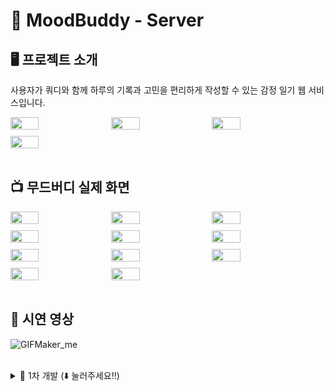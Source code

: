 # 📔 MoodBuddy - Server

## 🖥️ 프로젝트 소개
사용자가 쿼디와 함께 하루의 기록과 고민을 편리하게 작성할 수 있는 감정 일기 웹 서비스입니다.

<div style="display: flex; flex-wrap: wrap; gap: 10px;">
  <img src="https://github.com/user-attachments/assets/61b83563-2496-4d61-aa91-29e4392e656f" width="30%">
  <img src="https://github.com/user-attachments/assets/5c030d7a-882c-4ad2-af45-4086d8b97561" width="30%">
  <img src="https://github.com/user-attachments/assets/dc002fed-dc2c-4511-816c-e321090d119d" width="30%">
  <img src="https://github.com/user-attachments/assets/26d15186-8bcf-4c3a-91a8-b3cd98b69e89" width="30%">
</div>

<br>

## 📺 무드버디 실제 화면
<div style="display: flex; flex-wrap: wrap; gap: 10px;">
  <img src="https://github.com/user-attachments/assets/dc521e90-b4fd-4cd2-94e2-1e2d2a93dbbb" width="30%">
  <img src="https://github.com/user-attachments/assets/8db0dbf0-0c61-420b-9bb1-497f80b802dc" width="30%">
  <img src="https://github.com/user-attachments/assets/fe4a279c-d872-48eb-ab29-2de2627d7631" width="30%">
  <img src="https://github.com/user-attachments/assets/1d4a8bdc-5dc6-4015-861a-9f135cf07273" width="30%">
  <img src="https://github.com/user-attachments/assets/b91aeb51-91fe-4059-a2ca-01e257a7f166" width="30%">
  <img src="https://github.com/user-attachments/assets/3ec5da46-63de-4b67-99a3-aea10dd2477f" width="30%">
  <img src="https://github.com/user-attachments/assets/7e1354f8-dbb5-47f8-925a-f3e44304e068" width="30%">
  <img src="https://github.com/user-attachments/assets/73ad1b66-6ce5-4dc1-b5fd-f6b69f26f562" width="30%">
  <img src="https://github.com/user-attachments/assets/9e3b67a0-2eee-443f-ad79-c42af3acaad7" width="30%">
  <img src="https://github.com/user-attachments/assets/3d6159c0-b8f8-4f61-a8cf-dea0c27aa423" width="30%">
  <img src="https://github.com/user-attachments/assets/5ecc9021-4309-44a1-bf54-f585b7707b3d" width="30%">
</div>

<br>

## 🎥 시연 영상
![GIFMaker_me](https://github.com/user-attachments/assets/2a61f871-a1ca-402a-98a2-3643112e5b53)

<br>

<details>
  <summary> 💊 1차 개발 (⬇️ 눌러주세요‼️) </summary>
  
  ## 🕰️ 개발 기간
  * 24.03.01일 - 24.07.27
  
  <br>
  
  ## ⚙️ 개발 환경
  - `Java 17`
  - **IDE** : IntelliJ IDEA
  - **Framework** : Springboot(3.2.6)
  - **Database** : MySQL
  - **ORM** : Hibernate (Spring Data JPA 사용)
  
  <br>
  
  ## 🧑‍🤝‍🧑 멤버 구성
  <p>
      <a href="https://github.com/M-ung">
        <img src="https://avatars.githubusercontent.com/u/126846468?v=4" width="100">
      </a>
      <a href="https://github.com/dylee00">
        <img src="https://avatars.githubusercontent.com/u/135154209?v=4" width="100">
      </a>
      <a href="https://github.com/zzammin">
        <img src="https://avatars.githubusercontent.com/u/105933726?v=4" width="100"> 
      </a>
  </p>
  
  <br>

  ## 📁 디렉토리 구조
  ```
  📦src
   ┣ 📂main
   ┃ ┣ 📂java
   ┃ ┃ ┗ 📂moodbuddy
   ┃ ┃ ┃ ┗ 📂moodbuddy
   ┃ ┃ ┃ ┃ ┣ 📂domain
   ┃ ┃ ┃ ┃ ┃ ┣ 📂bookMark
   ┃ ┃ ┃ ┃ ┃ ┃ ┣ 📂controller
   ┃ ┃ ┃ ┃ ┃ ┃ ┃ ┗ 📜BookMarkApiController.java
   ┃ ┃ ┃ ┃ ┃ ┃ ┣ 📂domain
   ┃ ┃ ┃ ┃ ┃ ┃ ┃ ┗ 📜BookMark.java
   ┃ ┃ ┃ ┃ ┃ ┃ ┣ 📂dto
   ┃ ┃ ┃ ┃ ┃ ┃ ┃ ┗ 📂response
   ┃ ┃ ┃ ┃ ┃ ┃ ┃ ┃ ┗ 📜BookMarkResToggleDTO.java
   ┃ ┃ ┃ ┃ ┃ ┃ ┣ 📂repository
   ┃ ┃ ┃ ┃ ┃ ┃ ┃ ┣ 📜BookMarkRepository.java
   ┃ ┃ ┃ ┃ ┃ ┃ ┃ ┣ 📜BookMarkRepositoryCustom.java
   ┃ ┃ ┃ ┃ ┃ ┃ ┃ ┗ 📜BookMarkRepositoryImpl.java
   ┃ ┃ ┃ ┃ ┃ ┃ ┗ 📂service
   ┃ ┃ ┃ ┃ ┃ ┃ ┃ ┣ 📜BookMarkService.java
   ┃ ┃ ┃ ┃ ┃ ┃ ┃ ┗ 📜BookMarkServiceImpl.java
   ┃ ┃ ┃ ┃ ┃ ┣ 📂diary
   ┃ ┃ ┃ ┃ ┃ ┃ ┣ 📂controller
   ┃ ┃ ┃ ┃ ┃ ┃ ┃ ┣ 📜DiaryApiController.java
   ┃ ┃ ┃ ┃ ┃ ┃ ┃ ┗ 📜DiaryEmotionApiController.java
   ┃ ┃ ┃ ┃ ┃ ┃ ┣ 📂domain
   ┃ ┃ ┃ ┃ ┃ ┃ ┃ ┣ 📜Diary.java
   ┃ ┃ ┃ ┃ ┃ ┃ ┃ ┣ 📜DiaryEmotion.java
   ┃ ┃ ┃ ┃ ┃ ┃ ┃ ┣ 📜DiaryFont.java
   ┃ ┃ ┃ ┃ ┃ ┃ ┃ ┣ 📜DiaryFontSize.java
   ┃ ┃ ┃ ┃ ┃ ┃ ┃ ┣ 📜DiaryImage.java
   ┃ ┃ ┃ ┃ ┃ ┃ ┃ ┣ 📜DiaryImageStatus.java
   ┃ ┃ ┃ ┃ ┃ ┃ ┃ ┣ 📜DiaryStatus.java
   ┃ ┃ ┃ ┃ ┃ ┃ ┃ ┣ 📜DiarySubject.java
   ┃ ┃ ┃ ┃ ┃ ┃ ┃ ┗ 📜DiaryWeather.java
   ┃ ┃ ┃ ┃ ┃ ┃ ┣ 📂dto
   ┃ ┃ ┃ ┃ ┃ ┃ ┃ ┣ 📂request
   ┃ ┃ ┃ ┃ ┃ ┃ ┃ ┃ ┣ 📜DiaryReqDraftSelectDeleteDTO.java
   ┃ ┃ ┃ ┃ ┃ ┃ ┃ ┃ ┣ 📜DiaryReqEmotionDTO.java
   ┃ ┃ ┃ ┃ ┃ ┃ ┃ ┃ ┣ 📜DiaryReqFilterDTO.java
   ┃ ┃ ┃ ┃ ┃ ┃ ┃ ┃ ┣ 📜DiaryReqSaveDTO.java
   ┃ ┃ ┃ ┃ ┃ ┃ ┃ ┃ ┗ 📜DiaryReqUpdateDTO.java
   ┃ ┃ ┃ ┃ ┃ ┃ ┃ ┗ 📂response
   ┃ ┃ ┃ ┃ ┃ ┃ ┃ ┃ ┣ 📜DiaryImageResConnect.java
   ┃ ┃ ┃ ┃ ┃ ┃ ┃ ┃ ┣ 📜DiaryResDetailDTO.java
   ┃ ┃ ┃ ┃ ┃ ┃ ┃ ┃ ┣ 📜DiaryResDraftFindAllDTO.java
   ┃ ┃ ┃ ┃ ┃ ┃ ┃ ┃ ┣ 📜DiaryResDraftFindOneDTO.java
   ┃ ┃ ┃ ┃ ┃ ┃ ┃ ┃ ┗ 📜DiaryResEmotionDTO.java
   ┃ ┃ ┃ ┃ ┃ ┃ ┣ 📂mapper
   ┃ ┃ ┃ ┃ ┃ ┃ ┃ ┣ 📜DiaryImageMapper.java
   ┃ ┃ ┃ ┃ ┃ ┃ ┃ ┗ 📜DiaryMapper.java
   ┃ ┃ ┃ ┃ ┃ ┃ ┣ 📂repository
   ┃ ┃ ┃ ┃ ┃ ┃ ┃ ┣ 📜DiaryImageRepository.java
   ┃ ┃ ┃ ┃ ┃ ┃ ┃ ┣ 📜DiaryRepository.java
   ┃ ┃ ┃ ┃ ┃ ┃ ┃ ┣ 📜DiaryRepositoryCustom.java
   ┃ ┃ ┃ ┃ ┃ ┃ ┃ ┗ 📜DiaryRepositoryImpl.java
   ┃ ┃ ┃ ┃ ┃ ┃ ┗ 📂service
   ┃ ┃ ┃ ┃ ┃ ┃ ┃ ┣ 📜DiaryCountService.java
   ┃ ┃ ┃ ┃ ┃ ┃ ┃ ┣ 📜DiaryCountServiceImpl.java
   ┃ ┃ ┃ ┃ ┃ ┃ ┃ ┣ 📜DiaryFindService.java
   ┃ ┃ ┃ ┃ ┃ ┃ ┃ ┣ 📜DiaryFindServiceImpl.java
   ┃ ┃ ┃ ┃ ┃ ┃ ┃ ┣ 📜DiaryImageService.java
   ┃ ┃ ┃ ┃ ┃ ┃ ┃ ┣ 📜DiaryImageServiceImpl.java
   ┃ ┃ ┃ ┃ ┃ ┃ ┃ ┣ 📜DiaryService.java
   ┃ ┃ ┃ ┃ ┃ ┃ ┃ ┗ 📜DiaryServiceImpl.java
   ┃ ┃ ┃ ┃ ┃ ┣ 📂letter
   ┃ ┃ ┃ ┃ ┃ ┃ ┣ 📂controller
   ┃ ┃ ┃ ┃ ┃ ┃ ┃ ┗ 📜LetterApiController.java
   ┃ ┃ ┃ ┃ ┃ ┃ ┣ 📂domain
   ┃ ┃ ┃ ┃ ┃ ┃ ┃ ┗ 📜Letter.java
   ┃ ┃ ┃ ┃ ┃ ┃ ┣ 📂dto
   ┃ ┃ ┃ ┃ ┃ ┃ ┃ ┣ 📂request
   ┃ ┃ ┃ ┃ ┃ ┃ ┃ ┃ ┣ 📜LetterReqDTO.java
   ┃ ┃ ┃ ┃ ┃ ┃ ┃ ┃ ┗ 📜LetterReqUpdateDTO.java
   ┃ ┃ ┃ ┃ ┃ ┃ ┃ ┗ 📂response
   ┃ ┃ ┃ ┃ ┃ ┃ ┃ ┃ ┣ 📜LetterResDetailsDTO.java
   ┃ ┃ ┃ ┃ ┃ ┃ ┃ ┃ ┣ 📜LetterResPageAnswerDTO.java
   ┃ ┃ ┃ ┃ ┃ ┃ ┃ ┃ ┣ 📜LetterResPageDTO.java
   ┃ ┃ ┃ ┃ ┃ ┃ ┃ ┃ ┣ 📜LetterResSaveDTO.java
   ┃ ┃ ┃ ┃ ┃ ┃ ┃ ┃ ┗ 📜LetterResUpdateDTO.java
   ┃ ┃ ┃ ┃ ┃ ┃ ┣ 📂repository
   ┃ ┃ ┃ ┃ ┃ ┃ ┃ ┗ 📜LetterRepository.java
   ┃ ┃ ┃ ┃ ┃ ┃ ┗ 📂service
   ┃ ┃ ┃ ┃ ┃ ┃ ┃ ┣ 📜LetterService.java
   ┃ ┃ ┃ ┃ ┃ ┃ ┃ ┗ 📜LetterServiceImpl.java
   ┃ ┃ ┃ ┃ ┃ ┣ 📂monthcomment
   ┃ ┃ ┃ ┃ ┃ ┃ ┣ 📂domain
   ┃ ┃ ┃ ┃ ┃ ┃ ┃ ┗ 📜MonthComment.java
   ┃ ┃ ┃ ┃ ┃ ┃ ┗ 📂repository
   ┃ ┃ ┃ ┃ ┃ ┃ ┃ ┗ 📜MonthCommentRepository.java
   ┃ ┃ ┃ ┃ ┃ ┣ 📂profile
   ┃ ┃ ┃ ┃ ┃ ┃ ┣ 📂domain
   ┃ ┃ ┃ ┃ ┃ ┃ ┃ ┣ 📜Profile.java
   ┃ ┃ ┃ ┃ ┃ ┃ ┃ ┗ 📜ProfileImage.java
   ┃ ┃ ┃ ┃ ┃ ┃ ┗ 📂repository
   ┃ ┃ ┃ ┃ ┃ ┃ ┃ ┣ 📜ProfileImageRepository.java
   ┃ ┃ ┃ ┃ ┃ ┃ ┃ ┗ 📜ProfileRepository.java
   ┃ ┃ ┃ ┃ ┃ ┣ 📂quddyTI
   ┃ ┃ ┃ ┃ ┃ ┃ ┣ 📂controller
   ┃ ┃ ┃ ┃ ┃ ┃ ┃ ┗ 📜QuddyTIApiController.java
   ┃ ┃ ┃ ┃ ┃ ┃ ┣ 📂domain
   ┃ ┃ ┃ ┃ ┃ ┃ ┃ ┣ 📜QuddyTI.java
   ┃ ┃ ┃ ┃ ┃ ┃ ┃ ┗ 📜QuddyTIStatus.java
   ┃ ┃ ┃ ┃ ┃ ┃ ┣ 📂dto
   ┃ ┃ ┃ ┃ ┃ ┃ ┃ ┗ 📂response
   ┃ ┃ ┃ ┃ ┃ ┃ ┃ ┃ ┗ 📜QuddyTIResDetailDTO.java
   ┃ ┃ ┃ ┃ ┃ ┃ ┣ 📂mapper
   ┃ ┃ ┃ ┃ ┃ ┃ ┃ ┗ 📜QuddyTIMapper.java
   ┃ ┃ ┃ ┃ ┃ ┃ ┣ 📂repository
   ┃ ┃ ┃ ┃ ┃ ┃ ┃ ┗ 📜QuddyTIRepository.java
   ┃ ┃ ┃ ┃ ┃ ┃ ┣ 📂scheduler
   ┃ ┃ ┃ ┃ ┃ ┃ ┃ ┗ 📜QuddyTIScheduler.java
   ┃ ┃ ┃ ┃ ┃ ┃ ┗ 📂service
   ┃ ┃ ┃ ┃ ┃ ┃ ┃ ┣ 📜QuddyTIService.java
   ┃ ┃ ┃ ┃ ┃ ┃ ┃ ┗ 📜QuddyTIServiceImpl.java
   ┃ ┃ ┃ ┃ ┃ ┗ 📂user
   ┃ ┃ ┃ ┃ ┃ ┃ ┣ 📂controller
   ┃ ┃ ┃ ┃ ┃ ┃ ┃ ┣ 📜OAuthController.java
   ┃ ┃ ┃ ┃ ┃ ┃ ┃ ┗ 📜UserApiController.java
   ┃ ┃ ┃ ┃ ┃ ┃ ┣ 📂domain
   ┃ ┃ ┃ ┃ ┃ ┃ ┃ ┗ 📜User.java
   ┃ ┃ ┃ ┃ ┃ ┃ ┣ 📂dto
   ┃ ┃ ┃ ┃ ┃ ┃ ┃ ┣ 📂request
   ┃ ┃ ┃ ┃ ┃ ┃ ┃ ┃ ┣ 📜UserReqCalendarMonthDTO.java
   ┃ ┃ ┃ ┃ ┃ ┃ ┃ ┃ ┣ 📜UserReqCalendarSummaryDTO.java
   ┃ ┃ ┃ ┃ ┃ ┃ ┃ ┃ ┣ 📜UserReqLoginDTO.java
   ┃ ┃ ┃ ┃ ┃ ┃ ┃ ┃ ┣ 📜UserReqMainPageDTO.java
   ┃ ┃ ┃ ┃ ┃ ┃ ┃ ┃ ┣ 📜UserReqMonthCommentDTO.java
   ┃ ┃ ┃ ┃ ┃ ┃ ┃ ┃ ┣ 📜UserReqMonthCommentUpdateDTO.java
   ┃ ┃ ┃ ┃ ┃ ┃ ┃ ┃ ┣ 📜UserReqProfileUpdateDto.java
   ┃ ┃ ┃ ┃ ┃ ┃ ┃ ┃ ┣ 📜UserReqSaveDTO.java
   ┃ ┃ ┃ ┃ ┃ ┃ ┃ ┃ ┗ 📜UserReqUpdateTokenDTO.java
   ┃ ┃ ┃ ┃ ┃ ┃ ┃ ┣ 📂response
   ┃ ┃ ┃ ┃ ┃ ┃ ┃ ┃ ┣ 📜UserDiaryNumsDTO.java
   ┃ ┃ ┃ ┃ ┃ ┃ ┃ ┃ ┣ 📜UserEmotionStaticDTO.java
   ┃ ┃ ┃ ┃ ┃ ┃ ┃ ┃ ┣ 📜UserResCalendarMonthDTO.java
   ┃ ┃ ┃ ┃ ┃ ┃ ┃ ┃ ┣ 📜UserResCalendarMonthListDTO.java
   ┃ ┃ ┃ ┃ ┃ ┃ ┃ ┃ ┣ 📜UserResCalendarSummaryDTO.java
   ┃ ┃ ┃ ┃ ┃ ┃ ┃ ┃ ┣ 📜UserResCheckTodayDiaryDTO.java
   ┃ ┃ ┃ ┃ ┃ ┃ ┃ ┃ ┣ 📜UserResLoginDTO.java
   ┃ ┃ ┃ ┃ ┃ ┃ ┃ ┃ ┣ 📜UserResMainPageDTO.java
   ┃ ┃ ┃ ┃ ┃ ┃ ┃ ┃ ┣ 📜UserResMonthCommentDTO.java
   ┃ ┃ ┃ ┃ ┃ ┃ ┃ ┃ ┣ 📜UserResMonthCommentUpdateDTO.java
   ┃ ┃ ┃ ┃ ┃ ┃ ┃ ┃ ┣ 📜UserResProfileDTO.java
   ┃ ┃ ┃ ┃ ┃ ┃ ┃ ┃ ┣ 📜UserResSaveDTO.java
   ┃ ┃ ┃ ┃ ┃ ┃ ┃ ┃ ┣ 📜UserResStatisticsMonthDTO.java
   ┃ ┃ ┃ ┃ ┃ ┃ ┃ ┃ ┗ 📜UserResUpdateTokenDTO.java
   ┃ ┃ ┃ ┃ ┃ ┃ ┃ ┣ 📜KakaoProfile.java
   ┃ ┃ ┃ ┃ ┃ ┃ ┃ ┗ 📜KakaoTokenDto.java
   ┃ ┃ ┃ ┃ ┃ ┃ ┣ 📂mapper
   ┃ ┃ ┃ ┃ ┃ ┃ ┃ ┗ 📜UserMapper.java
   ┃ ┃ ┃ ┃ ┃ ┃ ┣ 📂repository
   ┃ ┃ ┃ ┃ ┃ ┃ ┃ ┗ 📜UserRepository.java
   ┃ ┃ ┃ ┃ ┃ ┃ ┣ 📂scheduler
   ┃ ┃ ┃ ┃ ┃ ┃ ┃ ┗ 📜UserScheduler.java
   ┃ ┃ ┃ ┃ ┃ ┃ ┗ 📂service
   ┃ ┃ ┃ ┃ ┃ ┃ ┃ ┣ 📜KakaoService.java
   ┃ ┃ ┃ ┃ ┃ ┃ ┃ ┣ 📜KakaoServiceImpl.java
   ┃ ┃ ┃ ┃ ┃ ┃ ┃ ┣ 📜UserService.java
   ┃ ┃ ┃ ┃ ┃ ┃ ┃ ┗ 📜UserServiceImpl.java
   ┃ ┃ ┃ ┃ ┣ 📂global
   ┃ ┃ ┃ ┃ ┃ ┣ 📂common
   ┃ ┃ ┃ ┃ ┃ ┃ ┣ 📂aspect
   ┃ ┃ ┃ ┃ ┃ ┃ ┃ ┗ 📜LoggerAspect.java
   ┃ ┃ ┃ ┃ ┃ ┃ ┣ 📂base
   ┃ ┃ ┃ ┃ ┃ ┃ ┃ ┗ 📜BaseEntity.java
   ┃ ┃ ┃ ┃ ┃ ┃ ┣ 📂cloud
   ┃ ┃ ┃ ┃ ┃ ┃ ┃ ┣ 📂dto
   ┃ ┃ ┃ ┃ ┃ ┃ ┃ ┃ ┗ 📂response
   ┃ ┃ ┃ ┃ ┃ ┃ ┃ ┃ ┃ ┗ 📜CloudResUploadDTO.java
   ┃ ┃ ┃ ┃ ┃ ┃ ┃ ┣ 📂mapper
   ┃ ┃ ┃ ┃ ┃ ┃ ┃ ┃ ┗ 📜CloudMapper.java
   ┃ ┃ ┃ ┃ ┃ ┃ ┃ ┣ 📂service
   ┃ ┃ ┃ ┃ ┃ ┃ ┃ ┃ ┣ 📜CloudService.java
   ┃ ┃ ┃ ┃ ┃ ┃ ┃ ┃ ┗ 📜CloudServiceImpl.java
   ┃ ┃ ┃ ┃ ┃ ┃ ┃ ┗ 📜ThumbnailGenerator.java
   ┃ ┃ ┃ ┃ ┃ ┃ ┣ 📂config
   ┃ ┃ ┃ ┃ ┃ ┃ ┃ ┣ 📜GPTConfig.java
   ┃ ┃ ┃ ┃ ┃ ┃ ┃ ┣ 📜MapperConfig.java
   ┃ ┃ ┃ ┃ ┃ ┃ ┃ ┣ 📜S3Config.java
   ┃ ┃ ┃ ┃ ┃ ┃ ┃ ┣ 📜SchedulingConfig.java
   ┃ ┃ ┃ ┃ ┃ ┃ ┃ ┣ 📜SecurityConfig.java
   ┃ ┃ ┃ ┃ ┃ ┃ ┃ ┗ 📜SpringDocOpenApiConfig.java
   ┃ ┃ ┃ ┃ ┃ ┃ ┣ 📂elasticSearch
   ┃ ┃ ┃ ┃ ┃ ┃ ┃ ┣ 📂diary
   ┃ ┃ ┃ ┃ ┃ ┃ ┃ ┃ ┗ 📂domain
   ┃ ┃ ┃ ┃ ┃ ┃ ┃ ┃ ┃ ┣ 📜DiaryDocument.java
   ┃ ┃ ┃ ┃ ┃ ┃ ┃ ┃ ┃ ┗ 📜DiaryImageDocument.java
   ┃ ┃ ┃ ┃ ┃ ┃ ┃ ┣ 📂mapper
   ┃ ┃ ┃ ┃ ┃ ┃ ┃ ┃ ┗ 📜DiaryDocumentMapper.java
   ┃ ┃ ┃ ┃ ┃ ┃ ┃ ┗ 📂repository
   ┃ ┃ ┃ ┃ ┃ ┃ ┃ ┃ ┣ 📜DiaryDocumentRepository.java
   ┃ ┃ ┃ ┃ ┃ ┃ ┃ ┃ ┗ 📜DiaryImageDocumentRepository.java
   ┃ ┃ ┃ ┃ ┃ ┃ ┣ 📂exception
   ┃ ┃ ┃ ┃ ┃ ┃ ┃ ┣ 📂database
   ┃ ┃ ┃ ┃ ┃ ┃ ┃ ┃ ┗ 📜DatabaseNullOrEmptyException.java
   ┃ ┃ ┃ ┃ ┃ ┃ ┃ ┣ 📂diary
   ┃ ┃ ┃ ┃ ┃ ┃ ┃ ┃ ┣ 📜DiaryInsufficientException.java
   ┃ ┃ ┃ ┃ ┃ ┃ ┃ ┃ ┣ 📜DiaryNoAccessException.java
   ┃ ┃ ┃ ┃ ┃ ┃ ┃ ┃ ┣ 📜DiaryNotFoundException.java
   ┃ ┃ ┃ ┃ ┃ ┃ ┃ ┃ ┗ 📜DiaryTodayExistingException.java
   ┃ ┃ ┃ ┃ ┃ ┃ ┃ ┣ 📂gpt
   ┃ ┃ ┃ ┃ ┃ ┃ ┃ ┃ ┗ 📜ParsingContentException.java
   ┃ ┃ ┃ ┃ ┃ ┃ ┃ ┣ 📂letter
   ┃ ┃ ┃ ┃ ┃ ┃ ┃ ┃ ┣ 📜LetterNotFoundByIdAndUserIdException.java
   ┃ ┃ ┃ ┃ ┃ ┃ ┃ ┃ ┣ 📜LetterNotFoundByIdException.java
   ┃ ┃ ┃ ┃ ┃ ┃ ┃ ┃ ┗ 📜LetterNumsException.java
   ┃ ┃ ┃ ┃ ┃ ┃ ┃ ┣ 📂profile
   ┃ ┃ ┃ ┃ ┃ ┃ ┃ ┃ ┣ 📜ProfileImageNotFoundByUserIdException.java
   ┃ ┃ ┃ ┃ ┃ ┃ ┃ ┃ ┗ 📜ProfileNotFoundByUserIdException.java
   ┃ ┃ ┃ ┃ ┃ ┃ ┃ ┣ 📂quddyTI
   ┃ ┃ ┃ ┃ ┃ ┃ ┃ ┃ ┗ 📜QuddyTINotFoundException.java
   ┃ ┃ ┃ ┃ ┃ ┃ ┃ ┣ 📂user
   ┃ ┃ ┃ ┃ ┃ ┃ ┃ ┃ ┗ 📜UserNotFoundByUserIdException.java
   ┃ ┃ ┃ ┃ ┃ ┃ ┃ ┣ 📜ApiErrorResponse.java
   ┃ ┃ ┃ ┃ ┃ ┃ ┃ ┣ 📜ApiExceptionHandler.java
   ┃ ┃ ┃ ┃ ┃ ┃ ┃ ┗ 📜ErrorCode.java
   ┃ ┃ ┃ ┃ ┃ ┃ ┣ 📂gpt
   ┃ ┃ ┃ ┃ ┃ ┃ ┃ ┣ 📂dto
   ┃ ┃ ┃ ┃ ┃ ┃ ┃ ┃ ┣ 📜GPTMessageDTO.java
   ┃ ┃ ┃ ┃ ┃ ┃ ┃ ┃ ┣ 📜GPTRequestDTO.java
   ┃ ┃ ┃ ┃ ┃ ┃ ┃ ┃ ┗ 📜GPTResponseDTO.java
   ┃ ┃ ┃ ┃ ┃ ┃ ┃ ┗ 📂service
   ┃ ┃ ┃ ┃ ┃ ┃ ┃ ┃ ┣ 📜GptService.java
   ┃ ┃ ┃ ┃ ┃ ┃ ┃ ┃ ┗ 📜GptServiceImpl.java
   ┃ ┃ ┃ ┃ ┃ ┃ ┣ 📂sms
   ┃ ┃ ┃ ┃ ┃ ┃ ┃ ┣ 📜SmsService.java
   ┃ ┃ ┃ ┃ ┃ ┃ ┃ ┗ 📜SmsServiceImpl.java
   ┃ ┃ ┃ ┃ ┃ ┃ ┗ 📂util
   ┃ ┃ ┃ ┃ ┃ ┃ ┃ ┗ 📜JwtUtil.java
   ┃ ┃ ┃ ┃ ┃ ┗ 📂properties
   ┃ ┃ ┃ ┃ ┃ ┃ ┗ 📜KakaoProperties.java
   ┃ ┃ ┃ ┃ ┗ 📜MoodBuddyApplication.java
   ┃ ┗ 📂resources
   ┃ ┃ ┣ 📂static
   ┃ ┃ ┣ 📂templates
   ┃ ┃ ┣ 📜application.yml
   ┃ ┃ ┗ 📜logback.xml
   ┗ 📂test
   ┃ ┣ 📂generated_tests
   ┃ ┗ 📂java
   ┃ ┃ ┗ 📂moodbuddy
   ┃ ┃ ┃ ┗ 📂moodbuddy
   ┃ ┃ ┃ ┃ ┣ 📂global
   ┃ ┃ ┃ ┃ ┃ ┗ 📂common
   ┃ ┃ ┃ ┃ ┃ ┃ ┗ 📂util
   ┃ ┃ ┃ ┃ ┃ ┃ ┃ ┗ 📜JwtUtilTest.java
   ┃ ┃ ┃ ┃ ┗ 📜MoodBuddyApplicationTests.java
  ```
  
  ## 🛠️ 아키텍처 구조
  <img src="https://github.com/user-attachments/assets/13de24d9-5fd4-43c7-a5da-e324f6b4d867" alt="아키텍처 구조" width="50%">
  
  <br>
  
  ## 📝 규칙
  
  - **커밋 컨벤션**
      - Feat: 새로운 기능 추가
      - Fix: 버그 수정
      - Docs: 문서 수정
      - Style: 코드 포맷팅, 세미콜론 누락, 코드 변경이 없는 경우
      - Refactor: 코드 리팩토링
      - Test: 테스트 코드, 리팩토링 테스트 코드 추가
      - Chore: 빌드 업무 수정, 패키지 매니저 수정
  
  <br>
  
  - **Branch 규칙**
      - 각자의 깃 닉네임을 딴 branch 명을 사용한다.
      - 예시
          - git checkout -b mung
  
  <br>
  
  - **Commit message 규칙**
      - 종류: 메시지
      - 예시
          - feat: 커밋 내용 - #브랜치명
          - feat: 로그인 구현 - #mung
  
  <br>
  
  - **DTO 규칙**
      - 엔티티명 + Res/Req + 역할 + DTO
      - 예시
          - UserResSaveDTO
          - PostReqSaveDTO

</details>

